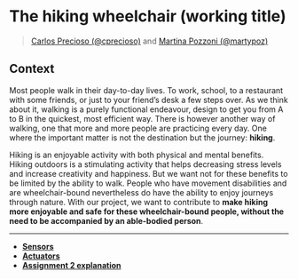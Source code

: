 # The hiking wheelchair (working title)

> [Carlos Precioso (@cprecioso)](https://github.com/cprecioso) and [Martina Pozzoni (@martypoz)](https://github.com/martypoz)

## Context

Most people walk in their day-to-day lives. To work, school, to a restaurant with some friends, or just to your friend’s desk a few steps over. As we think about it, walking is a purely functional endeavour, design to get you from A to B in the quickest, most efficient way. There is however another way of walking, one that more and more people are practicing every day. One where the important matter is not the destination but the journey: **hiking**.

Hiking is an enjoyable activity with both physical and mental benefits. Hiking outdoors is a stimulating activity that helps decreasing stress levels and increase creativity and happiness. But we want not for these benefits to be limited by the ability to walk. People who have movement disabilities and are wheelchair-bound nevertheless do have the ability to enjoy journeys through nature. With our project, we want to contribute to **make hiking more enjoyable and safe for these wheelchair-bound people, without the need to be accompanied by an able-bodied person**.

---

- [**Sensors**](./assignments/1/sensors.md)
- [**Actuators**](./assignments/2/actuators.md)
- [**Assignment 2 explanation**](./assignments/2/explanation.md)
